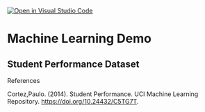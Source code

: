 [![Open in Visual Studio Code](https://classroom.github.com/assets/open-in-vscode-718a45dd9cf7e7f842a935f5ebbe5719a5e09af4491e668f4dbf3b35d5cca122.svg)](https://classroom.github.com/online_ide?assignment_repo_id=11498969&assignment_repo_type=AssignmentRepo)
# Machine Learning Demo

## Student Performance Dataset






References

Cortez,Paulo. (2014). Student Performance. UCI Machine Learning Repository. https://doi.org/10.24432/C5TG7T.